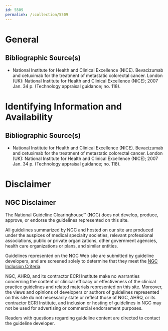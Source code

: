 ```yaml
---
id: 5509
permalink: /:collection/5509
---
```


# General

## Bibliographic Source(s)

- National Institute for Health and Clinical Excellence (NICE). Bevacizumab and cetuximab for the treatment of metastatic colorectal cancer. London (UK): National Institute for Health and Clinical Excellence (NICE); 2007 Jan. 34 p. (Technology appraisal guidance; no. 118).

# Identifying Information and Availability

## Bibliographic Source(s)

- National Institute for Health and Clinical Excellence (NICE). Bevacizumab and cetuximab for the treatment of metastatic colorectal cancer. London (UK): National Institute for Health and Clinical Excellence (NICE); 2007 Jan. 34 p. (Technology appraisal guidance; no. 118).

# Disclaimer

## NGC Disclaimer

The National Guideline Clearinghouse™ (NGC) does not develop, produce, approve, or endorse the guidelines represented on this site.

All guidelines summarized by NGC and hosted on our site are produced under the auspices of medical specialty societies, relevant professional associations, public or private organizations, other government agencies, health care organizations or plans, and similar entities.

Guidelines represented on the NGC Web site are submitted by guideline developers, and are screened solely to determine that they meet the [NGC Inclusion Criteria](/help-and-about/summaries/inclusion-criteria).

NGC, AHRQ, and its contractor ECRI Institute make no warranties concerning the content or clinical efficacy or effectiveness of the clinical practice guidelines and related materials represented on this site. Moreover, the views and opinions of developers or authors of guidelines represented on this site do not necessarily state or reflect those of NGC, AHRQ, or its contractor ECRI Institute, and inclusion or hosting of guidelines in NGC may not be used for advertising or commercial endorsement purposes.

Readers with questions regarding guideline content are directed to contact the guideline developer.

